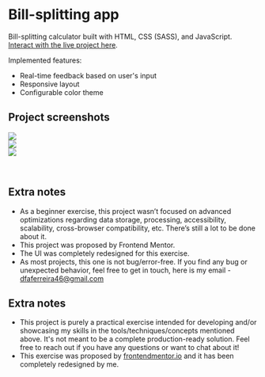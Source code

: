 # Bill-splitting app

Bill-splitting calculator built with HTML, CSS (SASS), and JavaScript. [Interact with the live project here](https://douglasf5.github.io/bill-splitting-app/).

Implemented features:

- Real-time feedback based on user's input
- Responsive layout
- Configurable color theme

## Project screenshots

<img src=".github/project-screenshot-desktop-light-theme.png"><br>
<img src=".github/project-screenshot-desktop-dark-theme.png"><br>
<img src=".github/project-screenshot-mobile.png"><br>

<br>

## Extra notes

- As a beginner exercise, this project wasn’t focused on advanced optimizations regarding data storage, processing, accessibility, scalability, cross-browser compatibility, etc. There’s still a lot to be done about it.
- This project was proposed by Frontend Mentor.
- The UI was completely redesigned for this exercise.
- As most projects, this one is not bug/error-free. If you find any bug or unexpected behavior, feel free to get in touch, here is my email - dfaferreira46@gmail.com

## Extra notes

- This project is purely a practical exercise intended for developing and/or showcasing my skills in the tools/techniques/concepts mentioned above. It's not meant to be a complete production-ready solution. Feel free to reach out if you have any questions or want to chat about it!
- This exercise was proposed by [frontendmentor.io](https://www.frontendmentor.io/) and it has been completely redesigned by me.
